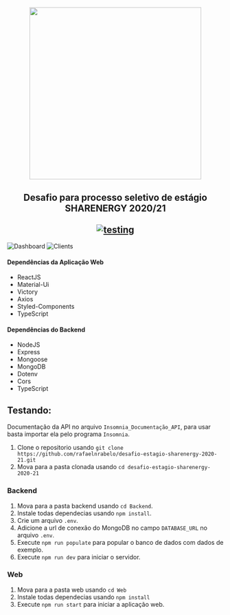 <h1 align="center">
  <img src="https://sharenergy.com.br/wp-content/uploads/2018/08/logo-Sharenergy-01.png" width=400 /> <br/>
</h1>

<h2 align="center">
  Desafio para processo seletivo de estágio SHARENERGY 2020/21<br/> <br/>
  <a href="https://github.com/rafaelnrabelo/desafio-estagio-sharenergy-2020-21#testando">
    <img src="https://img.shields.io/badge/Testing-Install-%2300a2a2" alt="testing"/>
  </a>
</h2>

![Dashboard](https://user-images.githubusercontent.com/55251721/99190727-0f6e9a00-2747-11eb-9547-670e029c9fd7.png)
![Clients](https://user-images.githubusercontent.com/55251721/99194400-e574a200-275d-11eb-8d22-03ac372ed491.png)
   
   #### Dependências da Aplicação Web
  - ReactJS
  - Material-Ui
  - Victory
  - Axios
  - Styled-Components
  - TypeScript
    
   #### Dependências do Backend
   - NodeJS
   - Express
   - Mongoose
   - MongoDB
   - Dotenv
   - Cors
   - TypeScript
  

## Testando:
   Documentação da API no arquivo `Insomnia_Documentação_API`, para usar basta importar ela pelo programa `Insomnia`.

   1. Clone o repositorio usando `git clone https://github.com/rafaelnrabelo/desafio-estagio-sharenergy-2020-21.git`
   2. Mova para a pasta clonada usando `cd desafio-estagio-sharenergy-2020-21`

  ### Backend
   1. Mova para a pasta backend usando `cd Backend`.
   2. Instale todas dependecias usando `npm install`.
   3. Crie um arquivo `.env`.
   4. Adicione a url de conexão do MongoDB no campo `DATABASE_URL` no arquivo `.env`.
   5. Execute `npm run populate` para popular o banco de dados com dados de exemplo.
   6. Execute `npm run dev` para iniciar o servidor.

  ### Web
   1. Mova para a pasta web usando `cd Web`
   2. Instale todas dependecias usando `npm install`
   3. Execute `npm run start` para iniciar a aplicação web.
